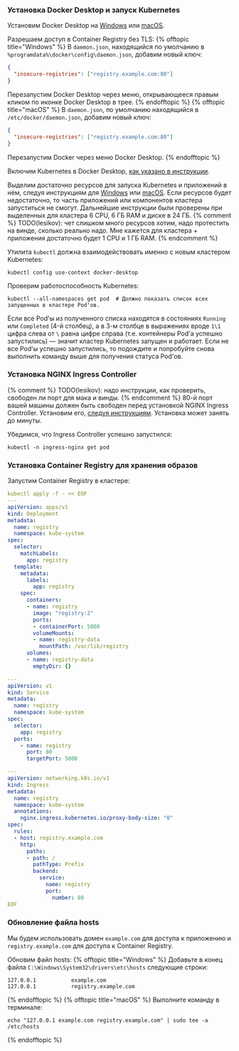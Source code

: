 ### Установка Docker Desktop и запуск Kubernetes

Установим Docker Desktop на [Windows](https://docs.docker.com/docker-for-windows/install/) или [macOS](https://docs.docker.com/docker-for-mac/install/).

Разрешаем доступ в Container Registry без TLS:
{% offtopic title="Windows" %}
В `daemon.json`, находящийся по умолчанию в `%programdata%\docker\config\daemon.json`, добавим новый ключ:
```json
{
  "insecure-registries": ["registry.example.com:80"]
}
```
Перезапустим Docker Desktop через меню, открывающееся правым кликом по иконке Docker Desktop в трее.
{% endofftopic %}
{% offtopic title="macOS" %}
В `daemon.json`, по умолчанию находящийся в `/etc/docker/daemon.json`, добавим новый ключ:
```json
{
  "insecure-registries": ["registry.example.com:80"]
}
```
Перезапустим Docker через меню Docker Desktop.
{% endofftopic %}

Включим Kubernetes в Docker Desktop, [как указано в инструкции](https://docs.docker.com/desktop/kubernetes/).

Выделим достаточно ресурсов для запуска Kubernetes и приложений в нём, следуя инструкциям для [Windows](https://docs.docker.com/docker-for-windows/#resources) или [macOS](https://docs.docker.com/docker-for-mac/#resources). Если ресурсов будет недостаточно, то часть приложений или компонентов кластера запуститься не смогут. Дальнейшие инструкции были проверены при выделенных для кластера 6 CPU, 6 ГБ RAM и диске в 24 ГБ.
{% comment %} TODO(lesikov): чет слишком много ресурсов хотим, надо протестить на винде, сколько реально надо. Мне кажется для кластера + приложения достаточно будет 1 CPU и 1 ГБ RAM. {% endcomment %}

Утилита `kubectl` должна взаимодействовать именно с новым кластером Kubernetes:
```shell
kubectl config use-context docker-desktop
```

Проверим работоспособность Kubernetes:
```shell
kubectl --all-namespaces get pod  # Должно показать список всех запущенных в кластере Pod'ов.
```

Если все Pod'ы из полученного списка находятся в состояниях `Running` или `Completed` (4-й столбец), а в 3-м столбце в выражениях вроде `1\1` цифра слева от `\` равна цифре справа (т.е. контейнеры Pod'а успешно запустились) — значит кластер Kubernetes запущен и работает. Если не все Pod'ы успешно запустились, то подождите и попробуйте снова выполнить команду выше для получения статуса Pod'ов.

### Установка NGINX Ingress Controller

{% comment %} TODO(lesikov): надо инструкции, как проверить, свободен ли порт для мака и винды. {% endcomment %}
80-й порт вашей машины должен быть свободен перед установкой NGINX Ingress Controller. Установим его, [следуя инструкциям](https://kubernetes.github.io/ingress-nginx/deploy/#docker-desktop). Установка может занять до минуты.

Убедимся, что Ingress Controller успешно запустился:
```shell
kubectl -n ingress-nginx get pod
```

### Установка Container Registry для хранения образов

Запустим Container Registry в кластере:
```yaml
kubectl apply -f - << EOF
---
apiVersion: apps/v1
kind: Deployment
metadata:
  name: registry
  namespace: kube-system
spec:
  selector:
    matchLabels:
      app: registry
  template:
    metadata:
      labels:
        app: registry
    spec:
      containers:
      - name: registry
        image: "registry:2"
        ports:
        - containerPort: 5000
        volumeMounts:
        - name: registry-data
          mountPath: /var/lib/registry
      volumes:
      - name: registry-data
        emptyDir: {}

---
apiVersion: v1
kind: Service
metadata:
  name: registry
  namespace: kube-system
spec:
  selector:
    app: registry
  ports:
    - name: registry
      port: 80
      targetPort: 5000

---
apiVersion: networking.k8s.io/v1
kind: Ingress
metadata:
  name: registry
  namespace: kube-system
  annotations:
    nginx.ingress.kubernetes.io/proxy-body-size: "0"
spec:
  rules:
  - host: registry.example.com
    http:
      paths:
      - path: /
        pathType: Prefix
        backend:
          service:
            name: registry
            port:
              number: 80
EOF
```

### Обновление файла hosts

Мы будем использовать домен `example.com` для доступа к приложению и `registry.example.com` для доступа к Container Registry.

Обновим файл hosts:
{% offtopic title="Windows" %}
Добавьте в конец файла `C:\Windows\System32\drivers\etc\hosts` следующие строки:
```
127.0.0.1           example.com
127.0.0.1           registry.example.com
```
{% endofftopic %}
{% offtopic title="macOS" %}
Выполните команду в терминале:
```shell
echo "127.0.0.1 example.com registry.example.com" | sudo tee -a /etc/hosts
```
{% endofftopic %}
